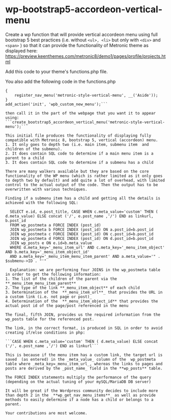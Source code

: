 # wp-bootstrap5-accordeon-vertical-menu
Create a wp function that will provide vertical accordeon menu using full bootstrap 5 best practices (i.e. without ```<ul>, <li>```  but only with ```<div>``` and ```<span>``` ) so that it can provide the functionality of Metronic theme as displayed here: https://preview.keenthemes.com/metronic8/demo1/pages/profile/projects.html

Add this code to your theme's functions.php file.

You also add the following code in the functions.php

```function wpb_custom_new_menu()
{
    register_nav_menu('metronic-style-vertical-menu', __('Aside'));
}
add_action('init', 'wpb_custom_new_menu');```

then call it in the part of the webpage that you want it to appear using:
```create_bootstrap5_accordeon_vertical_menu('metronic-style-vertical-menu');``` 

This initial file produces the functionality of displaying fully compatible with Metronic 8, bootstrap 5, vertical (accordeon) menu.
1. It only goes to depth two (i.e. main item, submenu item  and children of the submenu).
2. It does contain SQL code to determine if a main menu item is a parent to a child
3. It does contain SQL code to determine if a submenu has a child

There are many walkers available but they are based on the core functionality of the WP menu (which is rather limited as it only goes to depth two by default) and add quite a lot of overhead, with limited control to the actual output of the code. Then the output has to be overwritten with various techniques.

Finding if a submenu item has a child and getting all the details is achieved with the following SQL:

  SELECT e.id, e.post_title, CASE WHEN c.meta_value='custom' THEN ( d.meta_value) ELSE concat ('/', e.post_name ,'/') END as linkurl, b.post_id 
  FROM wp_postmeta a FORCE INDEX (post_id)
  JOIN wp_postmeta b FORCE INDEX (post_id) ON a.post_id=b.post_id
  JOIN wp_postmeta c FORCE INDEX (post_id) ON c.post_id=b.post_id
  JOIN wp_postmeta d FORCE INDEX (post_id) ON d.post_id=b.post_id
  JOIN wp_posts e ON e.id=b.meta_value
  WHERE d.meta_key='_menu_item_url' AND c.meta_key='_menu_item_object' AND b.meta_key='_menu_item_object_id' 
  AND a.meta_key='_menu_item_menu_item_parent' AND a.meta_value='" . $submenu->ID . "'"
                                                
  Explanation: we are performing four JOINS in the wp_postmeta table in order to get the following information:
1. The list of the children of the parent via the **_menu_item_menu_item_parent**
2. The type of the link **_menu_item_object** of each child
3. Determination of the  **_menu_item_url**_ that provides the URL in a custom link (i.e. not page or post)_
4. Determination of the  **_menu_item_object_id** that provides the actual post id of the page/post referenced in the menu 

The final, fifth JOIN, provides us the required information from the wp_posts table for the referenced post.

The link, in the correct format, is produced in SQL in order to avoid creating if/else conditions in php:

```CASE WHEN c.meta_value='custom' THEN ( d.meta_value) ELSE concat ('/', e.post_name ,'/') END as linkurl```

This is because if the menu item has a custom link, the target url is saved  (as entered) in the _meta_value_ column of the  wp_postmeta table where _meta_key=_menu_item_url_, whereas the links to pages and posts are derived by the _post_name_ field in the **wp_posts** table.

The FORCE INDEX statements multiply the performance of the query (depending on the actual tuning of your mySQL/MariaDB DB server)

It will be great if the Wordpress community decides to include more than depth 2 in the _**wp_get_nav_menu_items**_ as well as provide methods to easily determine if a node has a child or belongs to a parent. 

Your contributions are most welcome.
